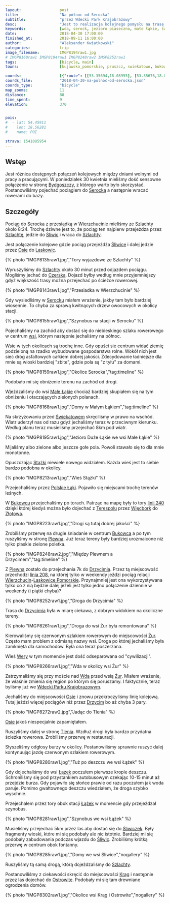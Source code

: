 ```yaml
---
layout:                 post
title:                  "Na północ od Serocka"
subtitle:               "przez Wdecki Park Krajobrazowy"
desc:                   "Jest to realizacja kolejnego pomysłu na trasę liniową z uwzględnieniem dojazdu pociągiem i pogody. Przejechaliśmy przez okolicę Zalewu Koronowskiego, sporo neutralnych wiosek aż do Wdeckiego Parku Krajobrazowego. "
keywords:               [wda, serock, jezioro piaseczno, małe łąkie, świekatowo, bukowiec, polskie łąki, drzycim, żur, osie, tleń, śliwiczki, łążek, śliwice]
date:                   2018-04-30 17:00:00
finished_at:            2018-09-11 16:00:00
author:                 "Aleksander Kwiatkowski"
categories:             trip
image_filename:         IMGP8194raw1.jpg
# IMGP8168raw1 IMGP8194raw1 IMGP8248raw2 IMGP8252raw1
tags:                   [bicycle, main]
towns:                  [kujawsko_pomorskie, pruszcz, swiekatowo, bukowiec, drzycim, osie, sliwice, czersk, osieczna]

coords:                 [{"route": [[53.35694,18.08955], [53.35676,18.08088], [53.36854,18.08329], [53.39347,18.07273], [53.40759,18.08011], [53.39516,18.12886], [53.39265,18.15247], [53.38589,18.15607], [53.38871,18.18173], [53.38712,18.19092], [53.40575,18.22207], [53.43317,18.24121], [53.43169,18.27563], [53.45101,18.29795], [53.49837,18.30473], [53.55255,18.35992], [53.56810,18.36309], [53.59817,18.34782], [53.61706,18.27057], [53.62958,18.23830], [53.64933,18.20328], [53.66626,18.19392], [53.69910,18.18809], [53.73948,18.13109], [53.75491,18.08088], [53.74466,18.06011], [53.74313,18.03385], [53.75009,18.03136], [53.74501,18.02149]], "type": "bicycle"}]
coords_file:            "2018-04-30-na-polnoc-od-serocka.json"
coords_type:            "bicycle"
map_zooms:              11
distance:               88
time_spent:             9
elevation:              370


pois:
#  - lat: 54.45911
#    lon: 18.56281
#    name: POI

strava: 1541085954
---
```


[wiki-linia-240]: https://pl.wikipedia.org/wiki/Linia_kolejowa_nr_240
[wiki-linia-208]: https://pl.wikipedia.org/wiki/Linia_kolejowa_nr_208

[wiki-bydgoszcz]: https://pl.wikipedia.org/wiki/Bydgoszcz
[wiki-serock]: https://pl.wikipedia.org/wiki/Serock_(wojew%C3%B3dztwo_kujawsko-pomorskie)
[wiki-wierzchucin]: https://pl.wikipedia.org/wiki/Wierzchucin_(wojew%C3%B3dztwo_kujawsko-pomorskie)
[wiki-szlachta]: https://pl.wikipedia.org/wiki/Szlachta_(wojew%C3%B3dztwo_pomorskie)
[wiki-sliwice]: https://pl.wikipedia.org/wiki/%C5%9Aliwice_(wojew%C3%B3dztwo_kujawsko-pomorskie)
[wiki-osie]: https://pl.wikipedia.org/wiki/Osie
[wiki-laskowice-pomorskie]: https://pl.wikipedia.org/wiki/Laskowice_(wojew%C3%B3dztwo_kujawsko-pomorskie)
[wiki-czerska]: https://pl.wikipedia.org/wiki/Czersk
[wiki-male-lakie]: https://pl.wikipedia.org/wiki/Ma%C5%82e_%C5%81%C4%85kie
[wiki-swiekatowo]: https://pl.wikipedia.org/wiki/%C5%9Awiekatowo
[wiki-stazki]: https://pl.wikipedia.org/wiki/St%C4%85%C5%BCki_(wojew%C3%B3dztwo_kujawsko-pomorskie)
[wiki-polskie-laki]: https://pl.wikipedia.org/wiki/Polskie_%C5%81%C4%85ki
[wiki-bukowiec]: https://pl.wikipedia.org/wiki/Bukowiec_(gmina_Bukowiec)
[wiki-terespol]: https://pl.wikipedia.org/wiki/Terespol_Pomorski
[wiki-wiecbork]: https://pl.wikipedia.org/wiki/Wi%C4%99cbork
[wiki-zlotow]: https://pl.wikipedia.org/wiki/Z%C5%82ot%C3%B3w
[wiki-plewno]: https://pl.wikipedia.org/wiki/Plewno
[wiki-drzycim]: https://pl.wikipedia.org/wiki/Drzycim
[wiki-zur]: https://pl.wikipedia.org/wiki/%C5%BBur_(wojew%C3%B3dztwo_kujawsko-pomorskie)
[wiki-wery]: https://pl.wikipedia.org/wiki/Wery_(wojew%C3%B3dztwo_kujawsko-pomorskie)
[wiki-wda]: https://pl.wikipedia.org/wiki/Wda_(rzeka)
[wiki-wdecki-park]: https://pl.wikipedia.org/wiki/Wdecki_Park_Krajobrazowy
[wiki-tlen]: https://pl.wikipedia.org/wiki/Tle%C5%84
[wiki-lazek]: https://pl.wikipedia.org/wiki/%C5%81%C4%85%C5%BCek_(wojew%C3%B3dztwo_kujawsko-pomorskie)
[wiki-lazek-stacja]: https://pl.wikipedia.org/wiki/%C5%81%C4%85%C5%BCek_(przystanek_kolejowy)
[wiki-sliwiczki]: https://pl.wikipedia.org/wiki/%C5%9Aliwiczki
[wiki-krag]: https://pl.wikipedia.org/wiki/Kr%C4%85g_(wojew%C3%B3dztwo_kujawsko-pomorskie)
[wiki-ostrowite]: https://pl.wikipedia.org/wiki/Ostrowite_(gmina_Czersk)


## Wstęp

Jest różnica dostępnych połączeń kolejowych między dniami wolnymi od pracy
a pracującymi.
W poniedziałek 30 kwietnia mieliśmy dość sensowne połączenie w stronę
[Bydgoszczy][wiki-bydgoszcz], z którego warto było skorzystać.
Postanowiliśmy pojechać pociągiem do [Serocka][wiki-serock] a następnie
wracać rowerami do bazy.

## Szczegóły

Pociąg do [Serocka][wiki-serock] z przesiądką w
[Wierzchucinie][wiki-wierzchucin] mieliśmy ze [Szlachty][wiki-szlachta]
około 8:24. Trochę dziwne jest to, że pociąg ten najpierw
przejeżdza przez [Szlachtę][wiki-szlachta], jedzie do [Śliwic][wiki-sliwice]
i wraca do [Szlachty][wiki-szlachta].

Jest połączenie kolejowe gdzie pociąg przejeżdża [Śliwice][wiki-sliwice]
i dalej jedzie przez [Osie][wiki-osie]
do [Laskowic][wiki-laskowice-pomorskie].

{% photo "IMGP8135raw1.jpg","Tory wyjazdowe ze Szlachty" %}

Wyruszyliśmy do [Szlachty][wiki-szlachta] około 30 minut przed odjazdem
pociągu. Mogliśmy jechać do [Czerska][wiki-czerska]. Dojazd
byłby według mnie przyjemniejszy gdyż większość trasy można przejechać
po ścieżce rowerowej.

{% photo "IMGP8143raw1.jpg","Przesiadka w Wierzchucinie" %}

Gdy wysiedliśmy w [Serocku][wiki-serock] miałem wrażenie, jakby
tam było bardziej wiosennie. To chyba za sprawą kwitnących drzew owocowych
w okolicy stacji.

{% photo "IMGP8155raw1.jpg","Szynobus na stacji w Serocku" %}

Pojechaliśmy na zachód aby dostać się do niebieskiego szlaku rowerowego
w centrum [wsi][wiki-serock],
którym następnie jechaliśmy na północ.

Wsie w tych okolicach są trochę inne. Gdy opuści sie centrum widać ziemię
podzieloną na rzadko wybudowane gospodarstwa rolne. Wokół nich jest
sieć dróg asfaltowych całkiem dobrej jakości. Zdecydowanie ładniejsze dla mnie
są wioski bardziej "zbite", gdzie pola są "z tyłu" za domami.

{% photo "IMGP8159raw1.jpg","Okolice Serocka","tag:timeline" %}

Podobało mi się obniżenie terenu na zachód od drogi.

Wjeżdzaliśmy do wsi [Małe Łąkie][wiki-male-lakie] chociaż bardziej skupiałem się
na tym obniżeniu i otaczających zielonych polanach.

{% photo "IMGP8168raw1.jpg","Domy w Małym Łąkiem","tag:timeline" %}

Na skrzyżowaniu przed [Świekatowem][wiki-swiekatowo] skręciliśmy w prawo na wschód.
Wiatr uderzył nas od razu gdyż jechaliśmy teraz w przeciwnym kierunku.
Według planu teraz musieliśmy przejechać 8km pod wiatr.

{% photo "IMGP8195raw1.jpg","Jezioro Duże Łąkie we wsi Małe Łąkie" %}

Mijaliśmy albo zielone albo jeszcze gołe pola. Powoli stawało się to dla mnie
monotonne.

Opuszczając [Stążki][wiki-stazki] niewiele nowego widziałem. Każda wieś jest to
siebie bardzo podobna w okolicy.

{% photo "IMGP8213raw1.jpg","Wieś Stążki" %}

Przejechaliśmy przez [Polskie Łąki][wiki-polskie-laki]. Pojawiło się miejscami trochę
terenów leśnych.

W [Bukowcu][wiki-bukowiec] przejechaliśmy po torach. Patrząc na mapę były
to tory [linii 240][wiki-linia-240] dzięki której kiedyś można było dojechać z
[Terespolu][wiki-terespol] przez [Więcbork][wiki-wiecbork] do [Złotowa][wiki-zlotow].

{% photo "IMGP8223raw1.jpg","Drogi są tutaj dobrej jakości" %}

Zrobiliśmy przerwę na drugie śniadanie w centrum [Bukowca][wiki-bukowiec]
a po tym ruszyliśmy w stronę [Plewna][wiki-plewno]. Już teraz tereny były bardziej
urozmaicone niż tylko płaskie zielone poletka.

{% photo "IMGP8248raw2.jpg","Między Plewnem a Drzycimem","tag:timeline" %}

Z [Plewna][wiki-plewno] zostało do przejechania 7k do
[Drzycimia][wiki-drzycim]. Przez tą miejscowość
przechodzi [linia 208][wiki-linia-208], na której tylko w weekendy jeździ pociąg
relacji [Wierzchucin][wiki-wierzchucin]-[Laskowice Pomorskie][wiki-laskowice-pomorskie].
Przynajmniej jest ona wykorzystywana tylko co z nią będzie dalej jeżeli jest
tylko jedno połączenie dziennie w weekendy (i piątki chyba)?

{% photo "IMGP8252raw1.jpg","Droga do Drzycimia" %}

Trasa do [Drzycimia][wiki-drzycim] była w miarę ciekawa, z dobrym widokiem
na okoliczne tereny.

{% photo "IMGP8261raw1.jpg","Droga do wsi Żur była remontowana" %}

Kierowaliśmy się czerwonym szlakiem rowerowym do miejscowości [Żur][wiki-zur].
Często mam problem z odmianą nazwy wsi. Droga po której jechaliśmy
była zamknięta dla samochodów. Była ona teraz poszerzana.

Wieś [Wery][wiki-wery] w tym momencie jest dość odseparowana od "cywilizacji".

{% photo "IMGP8266raw1.jpg","Wda w okolicy wsi Żur" %}

Zatrzymaliśmy się przy moście nad [Wdą][wiki-wda] przed wsią [Żur][wiki-zur].
Miałem wrażenie, że właśnie zmienia się region po którym się poruszamy. I
faktycznie, teraz byliśmy już we [Wdecki Parku Krajobrazowym][wiki-wdecki-park].

Jechaliśmy do miejscowości [Osie][wiki-osie] i znowu przekroczyliśmy
linię kolejową. Tutaj jeździ więcej pociągów niż przez [Drzycim][wiki-drzycim]
bo aż chyba 3 pary.

{% photo "IMGP8272raw2.jpg","Jadąc do Tlenia" %}

[Osie][wiki-osie] jakoś niespecjalnie zapamiętałem.

Ruszyliśmy dalej w stronę [Tlenia][wiki-tlen]. Wzdłuż drogi była bardzo
przydatna ścieżka rowerowa. Zrobiliśmy przerwę w
restauracji.

Słyszeliśmy odgłosy burzy w okolicy.
Postanowiliśmy sprawnie ruszyć dalej kontynuując jazdę czerwonym szlakiem
rowerowym.

{% photo "IMGP8280raw1.jpg","Tuż po deszczu we wsi Łążek" %}

Gdy dojechaliśmy do wsi [Łążek][wiki-lazek] poczułem pierwsze krople deszczu.
Schroniliśmy się pod przystankiem autobusowym czekając 10-15 minut
aż przejdzie burza. Gdy pojawiło się słońce prawie od razu poczułem
jak woda paruje. Pomimo gwałtownego deszczu wiedziałem, że droga szybko
wyschnie.

Przejechałem przez tory obok stacji [Łążek][wiki-lazek-stacja] w momencie
gdy przejeżdzał szynobus.

{% photo "IMGP8281raw1.jpg","Szynobus we wsi Łążek" %}

Musieliśmy przejechać 5km przez las aby dostać się do [Śliwiczek][wiki-sliwiczki].
Były fragmenty wioski, które mi się podobały ale nic istotnie.
Bardziej mi się podobały
zabudowania podczas wjazdu do [Śliwic][wiki-sliwice].
Zrobiliśmy krótką przerwę w centrum obok fontanny.

{% photo "IMGP8285raw1.jpg","Domy we wsi Śliwice","nogallery" %}

Ruszyliśmy tą samą drogą, którą dojeżdzaliśmy do [Szlachty][wiki-szlachta].

Postanowiliśmy z ciekawości skręcić do miejscowości [Krąg][wiki-krag] i
następnie przez las dojechać do [Ostrowite][wiki-ostrowite].
Podobały mi się tam drewniane ogrodzenia domów.

{% photo "IMGP8302raw1.jpg","Okolice wsi Krąg i Ostrowite","nogallery" %}
